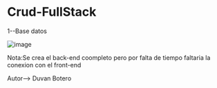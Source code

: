 # Crud-FullStack
1--Base datos

![image](https://user-images.githubusercontent.com/96325513/167322047-f46eb8d2-6ba9-4764-8db0-4f25396fab64.png)

Nota:Se crea el back-end coompleto pero por falta de tiempo faltaria la conexion con  el front-end

Autor--> Duvan Botero
